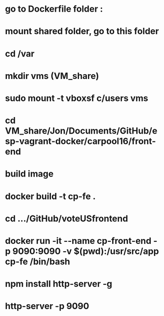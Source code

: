 # go to Dockerfile folder :
# mount shared folder, go to this folder

# cd /var
# mkdir vms (VM_share) 
 
# sudo mount -t vboxsf c/users vms
# cd VM_share/Jon/Documents/GitHub/esp-vagrant-docker/carpool16/front-end

# build image
# docker build -t cp-fe .

# cd .../GitHub/voteUSfrontend

# docker run -it --name cp-front-end -p 9090:9090 -v $(pwd):/usr/src/app cp-fe /bin/bash

# npm install http-server -g

# http-server -p 9090

